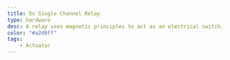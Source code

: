 ```yaml
---
title: 5v Single Channel Relay
type: hardware
desc: A relay uses magnetic principles to act as an electrical switch. This enables a smaller device such as an Arduino to control a much larger device such as a water pump
color: "#a2d0ff"
tags:
    - Actuator
---
```

